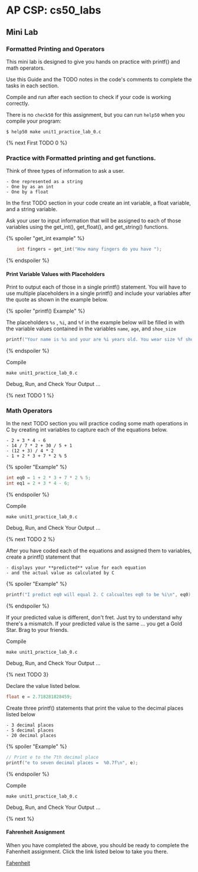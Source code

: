 # AP CSP: cs50_labs

## Mini Lab
### Formatted Printing and Operators 

This mini lab is designed to give you hands on practice with printf() and math operators.

Use this Guide and the TODO notes in the code's comments to complete the tasks in each section. 

Compile and run after each section to check if your code is working correctly.

There is no `check50` for this assignment, but you can run `help50` when you compile your program:

```
$ help50 make unit1_practice_lab_0.c
```

{% next First TODO 0 %}

### Practice with Formatted printing and get functions.

Think of three types of information to ask a user.

    - One represented as a string
    - One by as an int
    - One by a float

In the first TODO section in your code create an int variable, a float variable, and a string variable.

Ask your user to input information that will be assigned to each of those variables using the get_int(), get_float(), and get_string() functions.


{% spoiler "get_int example" %}

```c
    int fingers = get_int("How many fingers do you have ");
```
{% endspoiler %}

#### Print Variable Values with Placeholders 

Print to output each of those in a single printf() statement. You will have to use multiple placeholders in a single printf() and include your variables after the quote as shown in the example below.

{% spoiler "printf() Example" %}

The placeholders `%s` , `%i`, and `%f` in the example below will be filled in with the variable values contained in the variables `name`, `age`, and `shoe_size`

```c
printf("Your name is %s and your are %i years old. You wear size %f shoes.\n", name, age, shoe_size);
```
{% endspoiler %}

Compile

```
make unit1_practice_lab_0.c
```

Debug, Run, and Check Your Output ...

{% next TODO 1 %}

### Math Operators

In the next TODO section you will practice coding some math operations in C
by creating int variables to capture each of the equations below.

    - 2 + 3 * 4 - 6
    - 14 / 7 * 2 + 30 / 5 + 1
    - (12 + 3) / 4 * 2
    - 1 + 2 * 3 + 7 * 2 % 5

{% spoiler "Example" %}
```c
int eq0 = 1 + 2 * 3 + 7 * 2 % 5;
int eq1 = 2 + 3 * 4 - 6;
```

{% endspoiler %}

Compile

```
make unit1_practice_lab_0.c
```

Debug, Run, and Check Your Output ...

{% next TODO 2 %}

After you have coded each of the equations and assigned them to variables, create a printf() statement that 

    - displays your **predicted** value for each equation 
    - and the actual value as calculated by C

    
{% spoiler "Example" %}
```c
printf("I predict eq0 will equal 2. C calcualtes eq0 to be %i\n", eq0);
```

{% endspoiler %}

If your predicted value is different, don't fret. Just try to understand why there's a mismatch. 
If your predicted value is the same ... you get a Gold Star. Brag to your friends. 

Compile

```
make unit1_practice_lab_0.c
```

Debug, Run, and Check Your Output ...

{% next TODO 3}

Declare the value listed below. 

```c
float e = 2.718281828459;
```

Create three printf() statements that print the value to the decimal places listed below

    - 3 decimal places
    - 5 decimal places
    - 20 decimal places
    
{% spoiler "Example" %}
```c
// Print e to the 7th decimal place 
printf("e to seven decimal places =  %0.7f\n", e);
```

{% endspoiler %}
    

Compile

```
make unit1_practice_lab_0.c
```

Debug, Run, and Check Your Output ...

{% next  %}

#### Fahrenheit Assignment

When you have completed the above, you should be ready to complete the Fahenheit assignment.
Click the link listed below to take you there. 

[Fahenheit](https://lab.cs50.io/cwaage/cs50_labs/operators/fahrenheit/)
